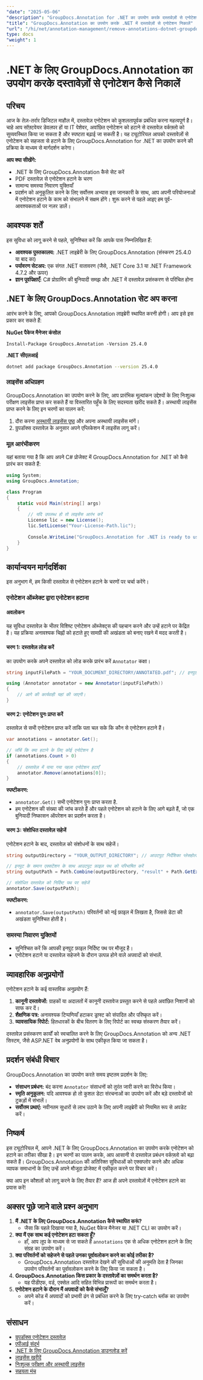 ```yaml
---
"date": "2025-05-06"
"description": "GroupDocs.Annotation for .NET का उपयोग करके दस्तावेज़ों से एनोटेशन को कुशलतापूर्वक हटाने का तरीका जानें। इस व्यापक गाइड के साथ अपने दस्तावेज़ वर्कफ़्लो को सुव्यवस्थित करें और स्पष्टता बढ़ाएँ।"
"title": "GroupDocs.Annotation का उपयोग करके .NET में दस्तावेज़ों से एनोटेशन निकालें"
"url": "/hi/net/annotation-management/remove-annotations-dotnet-groupdocs/"
type: docs
"weight": 1
---
```


# .NET के लिए GroupDocs.Annotation का उपयोग करके दस्तावेज़ों से एनोटेशन कैसे निकालें

## परिचय
आज के तेज़-तर्रार डिजिटल माहौल में, दस्तावेज़ एनोटेशन को कुशलतापूर्वक प्रबंधित करना महत्वपूर्ण है। चाहे आप सॉफ़्टवेयर डेवलपर हों या IT पेशेवर, अवांछित एनोटेशन को हटाने से दस्तावेज़ वर्कफ़्लो को सुव्यवस्थित किया जा सकता है और स्पष्टता बढ़ाई जा सकती है। यह ट्यूटोरियल आपको दस्तावेज़ों से एनोटेशन को सहजता से हटाने के लिए GroupDocs.Annotation for .NET का उपयोग करने की प्रक्रिया के माध्यम से मार्गदर्शन करेगा।

**आप क्या सीखेंगे:**
- .NET के लिए GroupDocs.Annotation कैसे सेट करें
- PDF दस्तावेज़ से एनोटेशन हटाने के चरण
- सामान्य समस्या निवारण युक्तियाँ
- प्रदर्शन को अनुकूलित करने के लिए सर्वोत्तम अभ्यास
इस जानकारी के साथ, आप अपनी परियोजनाओं में एनोटेशन हटाने के काम को संभालने में सक्षम होंगे। शुरू करने से पहले आइए हम पूर्व-आवश्यकताओं पर नज़र डालें।

## आवश्यक शर्तें
इस सुविधा को लागू करने से पहले, सुनिश्चित करें कि आपके पास निम्नलिखित हैं:

- **आवश्यक पुस्तकालय:** .NET लाइब्रेरी के लिए GroupDocs.Annotation (संस्करण 25.4.0 या बाद का)
- **पर्यावरण सेटअप:** एक संगत .NET वातावरण (जैसे, .NET Core 3.1 या .NET Framework 4.7.2 और ऊपर)
- **ज्ञान पूर्वापेक्षाएँ:** C# प्रोग्रामिंग की बुनियादी समझ और .NET में दस्तावेज़ प्रसंस्करण से परिचित होना

## .NET के लिए GroupDocs.Annotation सेट अप करना
आरंभ करने के लिए, आपको GroupDocs.Annotation लाइब्रेरी स्थापित करनी होगी। आप इसे इस प्रकार कर सकते हैं:

**NuGet पैकेज मैनेजर कंसोल**
```shell
Install-Package GroupDocs.Annotation -Version 25.4.0
```

**.NET सीएलआई**
```bash
dotnet add package GroupDocs.Annotation --version 25.4.0
```

### लाइसेंस अधिग्रहण
GroupDocs.Annotation का उपयोग करने के लिए, आप प्रारंभिक मूल्यांकन उद्देश्यों के लिए निःशुल्क परीक्षण लाइसेंस प्राप्त कर सकते हैं या विस्तारित पहुँच के लिए सदस्यता खरीद सकते हैं। अस्थायी लाइसेंस प्राप्त करने के लिए इन चरणों का पालन करें:
1. दौरा करना [अस्थायी लाइसेंस पृष्ठ](https://purchase.groupdocs.com/temporary-license/) और अपना अस्थायी लाइसेंस मांगें।
2. ग्रुपडॉक्स दस्तावेज़ के अनुसार अपने एप्लिकेशन में लाइसेंस लागू करें।

### मूल आरंभीकरण
यहां बताया गया है कि आप अपने C# प्रोजेक्ट में GroupDocs.Annotation for .NET को कैसे प्रारंभ कर सकते हैं:

```csharp
using System;
using GroupDocs.Annotation;

class Program
{
    static void Main(string[] args)
    {
        // यदि उपलब्ध हो तो लाइसेंस आरंभ करें
        License lic = new License();
        lic.SetLicense("Your-License-Path.lic");
        
        Console.WriteLine("GroupDocs.Annotation for .NET is ready to use.");
    }
}
```

## कार्यान्वयन मार्गदर्शिका
इस अनुभाग में, हम किसी दस्तावेज़ से एनोटेशन हटाने के चरणों पर चर्चा करेंगे।

### एनोटेशन ऑब्जेक्ट द्वारा एनोटेशन हटाना
#### अवलोकन
यह सुविधा दस्तावेज़ के भीतर विशिष्ट एनोटेशन ऑब्जेक्ट्स की पहचान करने और उन्हें हटाने पर केंद्रित है। यह प्रक्रिया अनावश्यक चिह्नों को हटाते हुए सामग्री की अखंडता को बनाए रखने में मदद करती है।

#### चरण 1: दस्तावेज़ लोड करें
का उपयोग करके अपने दस्तावेज़ को लोड करके प्रारंभ करें `Annotator` कक्षा।

```csharp
string inputFilePath = "YOUR_DOCUMENT_DIRECTORY/ANNOTATED.pdf"; // इनपुट फ़ाइल पथ प्लेसहोल्डर

using (Annotator annotator = new Annotator(inputFilePath))
{
    // आगे की कार्यवाही यहां की जाएगी।
}
```

#### चरण 2: एनोटेशन पुनः प्राप्त करें
दस्तावेज़ से सभी एनोटेशन प्राप्त करें ताकि पता चल सके कि कौन से एनोटेशन हटाने हैं।

```csharp
var annotations = annotator.Get();

// जाँचें कि क्या हटाने के लिए कोई एनोटेशन है
if (annotations.Count > 0)
{
    // दस्तावेज़ में पाया गया पहला एनोटेशन हटाएँ
    annotator.Remove(annotations[0]);
}
```

**स्पष्टीकरण:**
- `annotator.Get()` सभी एनोटेशन पुनः प्राप्त करता है.
- हम एनोटेशन की संख्या की जांच करते हैं और पहले एनोटेशन को हटाने के लिए आगे बढ़ते हैं, जो एक बुनियादी निष्कासन ऑपरेशन का प्रदर्शन करता है।

#### चरण 3: संशोधित दस्तावेज़ सहेजें
एनोटेशन हटाने के बाद, दस्तावेज़ को संशोधनों के साथ सहेजें।

```csharp
string outputDirectory = "YOUR_OUTPUT_DIRECTORY"; // आउटपुट निर्देशिका प्लेसहोल्डर

// इनपुट के समान एक्सटेंशन के साथ आउटपुट फ़ाइल पथ को परिभाषित करें
string outputPath = Path.Combine(outputDirectory, "result" + Path.GetExtension(inputFilePath));

// संशोधित दस्तावेज़ को निर्दिष्ट पथ पर सहेजें
annotator.Save(outputPath);
```

**स्पष्टीकरण:**
- `annotator.Save(outputPath)` परिवर्तनों को नई फ़ाइल में लिखता है, जिससे डेटा की अखंडता सुनिश्चित होती है।

### समस्या निवारण युक्तियों
- सुनिश्चित करें कि आपकी इनपुट फ़ाइल निर्दिष्ट पथ पर मौजूद है।
- एनोटेशन हटाने या दस्तावेज़ सहेजने के दौरान उत्पन्न होने वाले अपवादों को संभालें.
  
## व्यावहारिक अनुप्रयोगों
एनोटेशन हटाने के कई वास्तविक अनुप्रयोग हैं:

1. **कानूनी दस्तावेजों:** ग्राहकों या अदालतों में कानूनी दस्तावेज प्रस्तुत करने से पहले अवांछित निशानों को साफ कर दें।
2. **शैक्षणिक पत्र:** अनावश्यक टिप्पणियाँ हटाकर ड्राफ्ट को संपादित और परिष्कृत करें।
3. **व्यावसायिक रिपोर्ट:** हितधारकों के बीच वितरण के लिए रिपोर्ट का स्वच्छ संस्करण तैयार करें।

दस्तावेज़ प्रसंस्करण कार्यों को स्वचालित करने के लिए GroupDocs.Annotation को अन्य .NET सिस्टम, जैसे ASP.NET वेब अनुप्रयोगों के साथ एकीकृत किया जा सकता है।

## प्रदर्शन संबंधी विचार
GroupDocs.Annotation का उपयोग करते समय इष्टतम प्रदर्शन के लिए:
- **संसाधन प्रबंधन:** बंद करना `Annotator` संसाधनों को तुरंत जारी करने का विरोध किया।
- **स्मृति अनुकूलन:** यदि आवश्यक हो तो कुशल डेटा संरचनाओं का उपयोग करें और बड़े दस्तावेजों को टुकड़ों में संभालें।
- **सर्वोत्तम प्रथाएं:** नवीनतम सुधारों से लाभ उठाने के लिए अपनी लाइब्रेरी को नियमित रूप से अपडेट करें।

## निष्कर्ष
इस ट्यूटोरियल में, आपने .NET के लिए GroupDocs.Annotation का उपयोग करके एनोटेशन को हटाने का तरीका सीखा है। इन चरणों का पालन करके, आप आसानी से दस्तावेज़ प्रबंधन वर्कफ़्लो को बढ़ा सकते हैं। GroupDocs.Annotation की अतिरिक्त सुविधाओं को एक्सप्लोर करने और अधिक व्यापक समाधानों के लिए उन्हें अपने मौजूदा प्रोजेक्ट में एकीकृत करने पर विचार करें।

क्या आप इन कौशलों को लागू करने के लिए तैयार हैं? आज ही अपने दस्तावेज़ों में एनोटेशन हटाने का प्रयास करें!

## अक्सर पूछे जाने वाले प्रश्न अनुभाग
1. **मैं .NET के लिए GroupDocs.Annotation कैसे स्थापित करूं?**
   - जैसा कि पहले दिखाया गया है, NuGet पैकेज मैनेजर या .NET CLI का उपयोग करें।
2. **क्या मैं एक साथ कई एनोटेशन हटा सकता हूँ?**
   - हाँ, आप लूप के माध्यम से जा सकते हैं `annotations` एक से अधिक एनोटेशन हटाने के लिए संग्रह का उपयोग करें।
3. **क्या परिवर्तनों को सहेजने से पहले उनका पूर्वावलोकन करने का कोई तरीका है?**
   - GroupDocs.Annotation दस्तावेज़ देखने की सुविधाओं की अनुमति देता है जिनका उपयोग परिवर्तनों का पूर्वावलोकन करने के लिए किया जा सकता है।
4. **GroupDocs.Annotation किस प्रकार के दस्तावेज़ों का समर्थन करता है?**
   - यह पीडीएफ, वर्ड, एक्सेल आदि सहित विभिन्न प्रारूपों का समर्थन करता है।
5. **एनोटेशन हटाने के दौरान मैं अपवादों को कैसे संभालूँ?**
   - अपने कोड में अपवादों को प्रभावी ढंग से प्रबंधित करने के लिए try-catch ब्लॉक का उपयोग करें।

## संसाधन
- [ग्रुपडॉक्स एनोटेशन दस्तावेज़](https://docs.groupdocs.com/annotation/net/)
- [एपीआई संदर्भ](https://reference.groupdocs.com/annotation/net/)
- [.NET के लिए GroupDocs.Annotation डाउनलोड करें](https://releases.groupdocs.com/annotation/net/)
- [लाइसेंस खरीदें](https://purchase.groupdocs.com/buy)
- [निःशुल्क परीक्षण और अस्थायी लाइसेंस](https://releases.groupdocs.com/annotation/net/)
- [सहयता मंच](https://forum.groupdocs.com/c/annotation/)